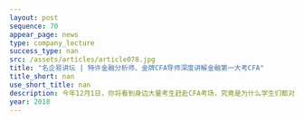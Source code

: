 ```yaml
---
layout: post
sequence: 70
appear_page: news
type: company_lecture
success_type: nan
src: /assets/articles/article078.jpg
title: "名企易讲坛 | 特许金融分析师、金牌CFA导师深度讲解金融第一大考CFA"
title_short: nan
use_short_title: nan
description: 今年12月1日，你将看到身边大量考生赶赴CFA考场，究竟是为什么学生们都对CFA考试趋之若鹜？CFA证书不仅仅是金融知识系统专精的代言词，更是一张“纵横金融界的全能证书”，通过这个专业化、全球化的考试，意味着您将拥有丰厚的薪水与前景光明的职业道路。那么传说中“难过”的CFA究竟该从何入手呢？
year: 2018
---
```



